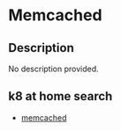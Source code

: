 # Memcached

## Description

No description provided.

## k8 at home search

- [memcached](https://nanne.dev/k8s-at-home-search/#/memcached)
